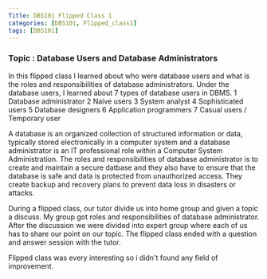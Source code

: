 ```yaml
---
Title: DBS101 Flipped Class 1
categories: [DBS101, Flipped_class1]
tags: [DBS101]
---
```


### Topic : Database Users and Database Administrators

In this flipped class I learned about who were database users and what is the roles and responsibilities of database administrators. Under the database users, I learned about 7 types of database users in DBMS. 
1 Database administrator
2 Naive users
3 System analyst
4 Sophisticated users
5 Database designers
6 Application programmers
7 Casual users / Temporary user

A database is an organized collection of structured information or data, typically stored electronically in a computer system and a database administrator is an IT professional role within a Computer System Administration. The roles and responsibilities of database administrator is to create and maintain a secure datbase and they also have to ensure that the database is safe and  data is protected from unauthorized access. They create backup and recovery plans to prevent data loss in disasters or attacks.

During a flipped class, our tutor divide us into home group and given a topic a discuss. My group got roles and responsibilities of database administrator. After the discussion we were divided into expert group where each of us has to share our point on our topic. The flipped class ended with a question and answer session with the tutor.

Flipped class was every interesting so i didn't found any field of improvement.
